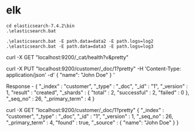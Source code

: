 # elk


```
cd elasticsearch-7.4.2\bin
.\elasticsearch.bat

.\elasticsearch.bat -E path.data=data2 -E path.logs=log2
.\elasticsearch.bat -E path.data=data3 -E path.logs=log3
```

curl -X GET "localhost:9200/_cat/health?v&pretty"

curl -X PUT "localhost:9200/customer/_doc/1?pretty" -H 'Content-Type: application/json' -d'
{
  "name": "John Doe"
}
'


Response -
{
  "_index" : "customer",
  "_type" : "_doc",
  "_id" : "1",
  "_version" : 1,
  "result" : "created",
  "_shards" : {
    "total" : 2,
    "successful" : 2,
    "failed" : 0
  },
  "_seq_no" : 26,
  "_primary_term" : 4
}

curl -X GET "localhost:9200/customer/_doc/1?pretty"
{
  "_index" : "customer",
  "_type" : "_doc",
  "_id" : "1",
  "_version" : 1,
  "_seq_no" : 26,
  "_primary_term" : 4,
  "found" : true,
  "_source" : {
    "name": "John Doe"
  }
}


